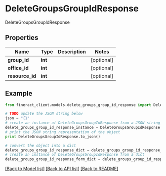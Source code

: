 # DeleteGroupsGroupIdResponse

DeleteGroupsGroupIdResponse

## Properties

Name | Type | Description | Notes
------------ | ------------- | ------------- | -------------
**group_id** | **int** |  | [optional] 
**office_id** | **int** |  | [optional] 
**resource_id** | **int** |  | [optional] 

## Example

```python
from fineract_client.models.delete_groups_group_id_response import DeleteGroupsGroupIdResponse

# TODO update the JSON string below
json = "{}"
# create an instance of DeleteGroupsGroupIdResponse from a JSON string
delete_groups_group_id_response_instance = DeleteGroupsGroupIdResponse.from_json(json)
# print the JSON string representation of the object
print DeleteGroupsGroupIdResponse.to_json()

# convert the object into a dict
delete_groups_group_id_response_dict = delete_groups_group_id_response_instance.to_dict()
# create an instance of DeleteGroupsGroupIdResponse from a dict
delete_groups_group_id_response_form_dict = delete_groups_group_id_response.from_dict(delete_groups_group_id_response_dict)
```
[[Back to Model list]](../README.md#documentation-for-models) [[Back to API list]](../README.md#documentation-for-api-endpoints) [[Back to README]](../README.md)



